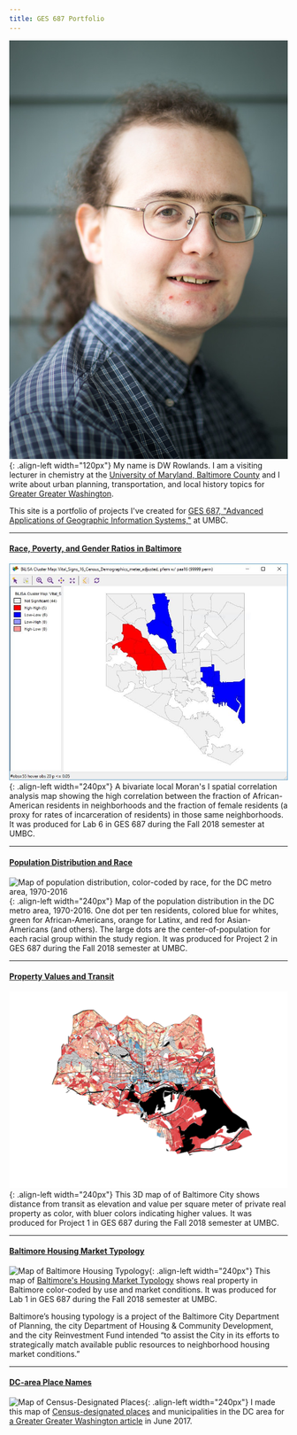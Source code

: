 ```yaml
---
title: GES 687 Portfolio
---
```

<style type="text/css">
.align-left {
  display: block;
  margin-left: auto;
  margin-right: 10px;
  margin-top: 10px;
  float: left;
}
</style>

![My photo](DWRowlands-Headshot.jpg){: .align-left width="120px"}
My name is DW Rowlands.  I am a visiting lecturer in chemistry at the [University of Maryland, Baltimore County](https://www.umbc.edu) and I write about urban planning, transportation, and local history topics for [Greater Greater Washington](https://ggwash.org/drowlands).  

This site is a portfolio of projects I've created for [GES 687, "Advanced Applications of Geographic Information Systems,"](http://catalog.umbc.edu/preview_course_nopop.php?catoid=17&coid=51285) at UMBC. 


------

#### [Race, Poverty, and Gender Ratios in Baltimore](ClusterAnalysisLab/ClusterAnalysisLab.html)

![bivariate local Moran's I analysis of race and gender in Baltimore](ClusterAnalysisLab/Bivariate_pF_pAA.JPG){: .align-left width="240px"}
A bivariate local Moran's I spatial correlation analysis map showing the high correlation between the fraction of African-American residents in neighborhoods and the fraction of female residents (a proxy for rates of incarceration of residents) in those same neighborhoods.  It was produced for Lab 6 in GES 687 during the Fall 2018 semester at UMBC.

------

#### [Population Distribution and Race](DC_Pop_Dist/DC_Pop_Dist.html)

![Map of population distribution, color-coded by race, for the DC metro area, 1970-2016](DC_Pop_Dist/Dotmaps-Large.gif){: .align-left width="240px"}
Map of the population distribution in the DC metro area, 1970-2016. One dot per ten residents, colored blue for whites, green for African-Americans, orange for Latinx, and red for Asian-Americans (and others). The large dots are the center-of-population for each racial group within the study region.  It was produced for Project 2 in GES 687 during the Fall 2018 semester at UMBC.

------

#### [Property Values and Transit](Baltimore-Property-Values-and-Transit/Baltimore-Property-Values-and-Transit.html)

![3D map of of Baltimore City showing distance from transit as elevation and property values by color](Baltimore-Property-Values-and-Transit/3D-Map.png){: .align-left width="240px"}
This 3D map of of Baltimore City shows distance from transit as elevation and value per square meter of private real property as color, with bluer colors indicating higher values. It was produced for Project 1 in GES 687 during the Fall 2018 semester at UMBC.

------

#### [Baltimore Housing Market Typology](Baltimore-MVA/Baltimore-MVA.html)

![Map of Baltimore Housing Typology](Baltimore-MVA/Baltimore-MVA.png){: .align-left width="240px"} This map of [Baltimore's Housing Market Typology](https://planning.baltimorecity.gov/maps-data/housing-market-typology) shows real property in Baltimore color-coded by use and market conditions.  It was produced for Lab 1 in GES 687 during the Fall 2018 semester at UMBC.

Baltimore’s housing typology is a project of the Baltimore City Department of Planning, the city Department of Housing & Community Development, and the city Reinvestment Fund intended “to assist the City in its efforts to strategically match available public resources to neighborhood housing market conditions.”

------

#### [DC-area Place Names](SampleProject/CDPs.html)

![Map of Census-Designated Places](SampleProject/CDP-map.gif){: .align-left width="240px"}
I made this map of [Census-designated places](https://en.wikipedia.org/wiki/Census-designated_place) and municipalities in the DC area for [a Greater Greater Washington article](https://ggwash.org/view/63487/where-you-live-is-important-but-around-here-its-not-that-easy-to-define) in June 2017.

